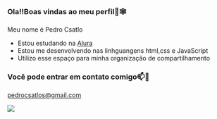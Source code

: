 ### Ola!!Boas vindas ao meu perfil🖤🕸️


Meu nome é Pedro Csatlo       
- Estou estudando na [Alura](https://www.alura.com.br/)
- Estou me desenvolvendo nas linhguangens html,css e JavaScript
- Utilizo esse espaço para minha organização de compartilhamento

### Você pode entrar em contato comigo📫📧
pedrocsatlos@gmail.com

![](https://media.tenor.com/pdowZ16TM1YAAAAM/we%27ve-got-work-to-do-work.gif)
